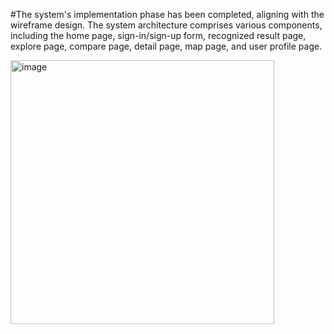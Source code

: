 #The system's implementation phase has been completed, aligning with the wireframe design. The system architecture comprises various components, including the home page, sign-in/sign-up form, recognized result page, explore page, compare page, detail page, map page, and user profile page.

<img width="422" alt="image" src="https://github.com/novailable/Aves/assets/97833342/a3037175-5fcf-4ef2-9e8f-a4c3b7be3a2f">

